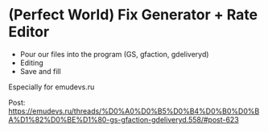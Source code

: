 # (Perfect World) Fix Generator + Rate Editor

- Pour our files into the program (GS, gfaction, gdeliveryd)
- Editing
- Save and fill

Especially for emudevs.ru

Post: https://emudevs.ru/threads/%D0%A0%D0%B5%D0%B4%D0%B0%D0%BA%D1%82%D0%BE%D1%80-gs-gfaction-gdeliveryd.558/#post-623

